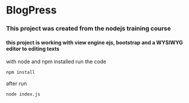 # BlogPress
### This project was created from the nodejs training course
#### this project is working with view engine ejs, bootstrap and a WYSIWYG editor to editing texts

with node and npm installed run the code
```bash
npm install
```

after run
```bash
node index.js
```



